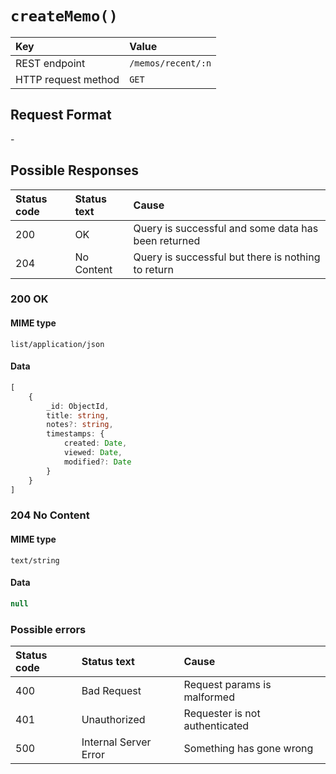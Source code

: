 # `createMemo()`

| Key                 | Value              |
| :------------------ | :----------------- |
| REST endpoint       | `/memos/recent/:n` |
| HTTP request method | `GET`              |

## Request Format

\-

## Possible Responses

| Status code | Status text | Cause                                               |
| :---------- | :---------- | :-------------------------------------------------- |
| 200         | OK          | Query is successful and some data has been returned |
| 204         | No Content  | Query is successful but there is nothing to return  |

### 200 OK

#### MIME type

`list/application/json`

#### Data

```typescript
[
    {
        _id: ObjectId,
        title: string,
        notes?: string,
        timestamps: {
            created: Date,
            viewed: Date,
            modified?: Date
        }
    }
]
```

### 204 No Content

#### MIME type

`text/string`

#### Data

```typescript
null
```

### Possible errors

| Status code | Status text           | Cause                              |
| :---------- | :-------------------- | :--------------------------------- |
| 400         | Bad Request           | Request params is malformed        |
| 401         | Unauthorized          | Requester is not authenticated     |
| 500         | Internal Server Error | Something has gone wrong           |

